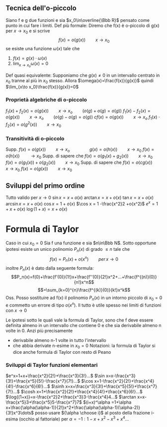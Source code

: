 
## Tecnica dell'o-piccolo
Siano f e g due funzioni e sia $x_0\in\overline{\Bbb R}$ pensato come punto in cui fare i limiti.
Def più formale: Diremo che f(x) è o-piccolo di g(x) per $x\to x_0$ e si scrive
$$ f(x)=o(g(x))\qquad x\to x_0$$
se esiste una funzione $\omega(x)$ tale che 
1. $f(x)=g(x)\cdot\omega(x)$
2. $\lim_{x\to x_o}\omega(x)=0$

Def quasi equivalente: Supponiamo che $g(x)\ne 0$ in un intervallo centrato in $x_0$ tranne al più in $x_0$ stesso. Allora $\omega(x)=\frac{f(x)}{g(x)}$ quindi $\lim_{x\to x_0}\frac{f(x)}{g(x)}=0$ 

### Proprietà algebriche di o-piccolo
$f_1(x)+f_2(x)=o(g(x))\qquad x\to x_o\qquad(o(g)+o(g)=o(g))$
$f_1(x)-f_2(x)=o(g(x))\qquad x\to x_o\qquad (o(g)-o(g)=o(g))$
$cf(x)=o(g(x))\qquad x\to x_o$
$f_1(x)\cdot f_2(x)=o(g^2(x))\qquad x\to x_0$

### Transitività di o-piccolo
Supp. $f(x)=o(g(x))\qquad x\to x_o\qquad\qquad g(x)=o(h(x))\qquad x\to x_0$
$f(x)=o(h(x))\qquad \to x_0$
Supp. di sapere che $f(x)=o(g_1(x)+g_2(x))\qquad x\to x_0$
$f(x)=o(g_1(x))+o(g_2(x))\qquad x\to x_0$
Supp. di sapere che $f(x)=o(cg(x))\qquad x\to x_0$
$f(x)=o(g(x))\qquad x\to x_0$

## Sviluppi del primo ordine
Tutto valido per $x\to0$
$\sin x = x+o(x)$
$\arctan x = x+o(x)$
$\tan x = x+o(x)$
$\arcsin x = x+o(x)$
$\cos x=1+o(x)$
$\cos x = 1 -\frac{x^2}2 +o(x^2)$
$e^x=1+x+o(x)$
$\log(1+x)=x+o(x)$

# Formula di Taylor
Caso in cui $x_0=0$
Sia f una funzione e sia $n\in\Bbb N$.
Sotto opportune ipotesi esiste un unico polinomio $P_n(x)$ di grado $\le n$ tale che
$$f(x)=P_n(x)+o(x^n)\qquad per\,x\to 0$$
inoltre $P_n(x)$ è dato dalla seguente formula:
$$P_n(x)=f(0)+\frac{f'(0)}{1!}x+\frac{f''(0)}{2!}x^2+...+\frac{f^{(n)}(0)}{n!}x^n$$
$$=\sum_{k=0}^{n}\frac{f^{(k)}(0)}{k!}x^k$$
Oss. Posso sostituire ad f(x) il polinomio $P_n(x)$ in un intorno piccolo di $x_0=0$ e commetto un errore di tipo $o(x^n$).
Il tutto è utile spesso nei limiti di funzioni con $x\to0$

Le ipotesi sotto le quali vale la formula di Taylor, sono che f deve essere definita almeno in un intervallo che contiene 0 e che sia derivabile almeno n volte in 0. Anzi più precisamente
- derivabile almeno n-1 volte in tutto l'intervallo
- che abbia derivate n-esime in $x_0=0$
Notazioni: la formula di Taylor si dice anche formula di Taylor con resto di Peano

### Sviluppi di Taylor funzioni elementari
$e^x=1+x+\frac{x^2}{2!}+\frac{x^3}{3!}...$
$\sin x=x-\frac{x^3}{3!}+\frac{x^5}{5!}-\frac{x^7}{7!}...$
$\cos x=1-\frac{x^2}{2!}+\frac{x^4}{4!}-\frac{x^6}{6!}...$
$\sinh x=x+\frac{x^3}{3!}+\frac{x^5}{5!}+\frac{x^7}{7!}...$
$\cosh x=1+\frac{x^2}{2!}+\frac{x^4}{4!}+\frac{x^6}{6!}...$
$\log{(1+x)}=x-\frac{x^2}2+\frac{x^3}3-\frac{x^4}4...$
$\arctan x=x-\frac{x^5}3+\frac{x^5}5-\frac{x^7}7$
$(i+x)^\alpha =1+\alpha x+\frac{\alpha(\alpha-1)}{2!}x^2+\frac{\alpha(\alpha-1)(\alpha-2)}{3!}x^3\dots$    posso usare ${\alpha \choose i}$ al posto della frazione i-esima (occhio al fattoriale)
per $\alpha=-1: 1-x+x^2-x^3+x^4\dots$
